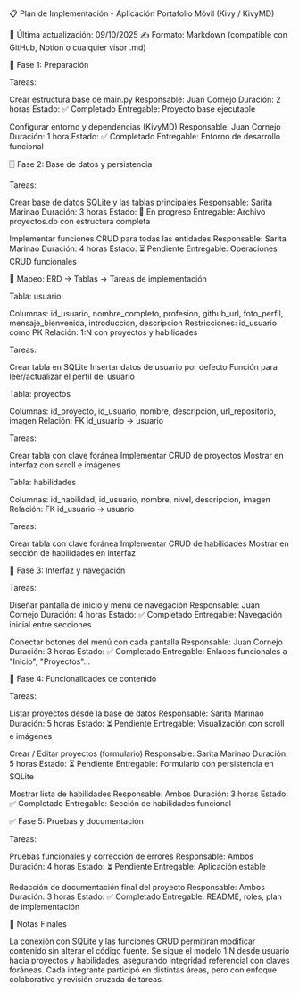 📋 Plan de Implementación - Aplicación Portafolio Móvil (Kivy / KivyMD)

📅 Última actualización: 09/10/2025
✍️ Formato: Markdown (compatible con GitHub, Notion o cualquier visor .md)

🧩 Fase 1: Preparación

Tareas:

Crear estructura base de main.py
Responsable: Juan Cornejo
Duración: 2 horas
Estado: ✅ Completado
Entregable: Proyecto base ejecutable

Configurar entorno y dependencias (KivyMD)
Responsable: Juan Cornejo
Duración: 1 hora
Estado: ✅ Completado
Entregable: Entorno de desarrollo funcional

🗄️ Fase 2: Base de datos y persistencia

Tareas:

Crear base de datos SQLite y las tablas principales
Responsable: Sarita Marinao
Duración: 3 horas
Estado: 🔄 En progreso
Entregable: Archivo proyectos.db con estructura completa

Implementar funciones CRUD para todas las entidades
Responsable: Sarita Marinao
Duración: 4 horas
Estado: ⏳ Pendiente
Entregable: Operaciones CRUD funcionales

🔄 Mapeo: ERD → Tablas → Tareas de implementación

Tabla: usuario

Columnas: id_usuario, nombre_completo, profesion, github_url, foto_perfil, mensaje_bienvenida, introduccion, descripcion
Restricciones: id_usuario como PK
Relación: 1:N con proyectos y habilidades

Tareas:

Crear tabla en SQLite
Insertar datos de usuario por defecto
Función para leer/actualizar el perfil del usuario

Tabla: proyectos

Columnas: id_proyecto, id_usuario, nombre, descripcion, url_repositorio, imagen
Relación: FK id_usuario → usuario

Tareas:

Crear tabla con clave foránea
Implementar CRUD de proyectos
Mostrar en interfaz con scroll e imágenes

Tabla: habilidades

Columnas: id_habilidad, id_usuario, nombre, nivel, descripcion, imagen
Relación: FK id_usuario → usuario

Tareas:

Crear tabla con clave foránea
Implementar CRUD de habilidades
Mostrar en sección de habilidades en interfaz

🎨 Fase 3: Interfaz y navegación

Tareas:

Diseñar pantalla de inicio y menú de navegación
Responsable: Juan Cornejo
Duración: 4 horas
Estado: ✅ Completado
Entregable: Navegación inicial entre secciones

Conectar botones del menú con cada pantalla
Responsable: Juan Cornejo
Duración: 3 horas
Estado: ✅ Completado
Entregable: Enlaces funcionales a "Inicio", "Proyectos"…

🧠 Fase 4: Funcionalidades de contenido

Tareas:

Listar proyectos desde la base de datos
Responsable: Sarita Marinao
Duración: 5 horas
Estado: ⏳ Pendiente
Entregable: Visualización con scroll e imágenes

Crear / Editar proyectos (formulario)
Responsable: Sarita Marinao
Duración: 5 horas
Estado: ⏳ Pendiente
Entregable: Formulario con persistencia en SQLite

Mostrar lista de habilidades
Responsable: Ambos
Duración: 3 horas
Estado: ✅ Completado
Entregable: Sección de habilidades funcional

✅ Fase 5: Pruebas y documentación

Tareas:

Pruebas funcionales y corrección de errores
Responsable: Ambos
Duración: 4 horas
Estado: ⏳ Pendiente
Entregable: Aplicación estable

Redacción de documentación final del proyecto
Responsable: Ambos
Duración: 3 horas
Estado: ✅ Completado
Entregable: README, roles, plan de implementación

📌 Notas Finales

La conexión con SQLite y las funciones CRUD permitirán modificar contenido sin alterar el código fuente.
Se sigue el modelo 1:N desde usuario hacia proyectos y habilidades, asegurando integridad referencial con claves foráneas.
Cada integrante participó en distintas áreas, pero con enfoque colaborativo y revisión cruzada de tareas.

